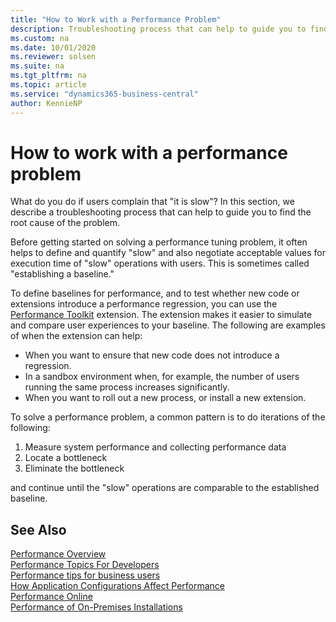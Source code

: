 ```yaml
---
title: "How to Work with a Performance Problem"
description: Troubleshooting process that can help to guide you to find the root cause slow performance.
ms.custom: na
ms.date: 10/01/2020
ms.reviewer: solsen
ms.suite: na
ms.tgt_pltfrm: na
ms.topic: article
ms.service: "dynamics365-business-central"
author: KennieNP
---
```


# How to work with a performance problem

What do you do if users complain that "it is slow"? In this section, we describe a troubleshooting process that can help to guide you to find the root cause of the problem.

Before getting started on solving a performance tuning problem, it often helps to define and quantify "slow" and also negotiate acceptable values for execution time of "slow" operations with users. This is sometimes called "establishing a baseline." 

To define baselines for performance, and to test whether new code or extensions introduce a performance regression, you can use the [Performance Toolkit](../developer/devenv-performance-toolkit.md) extension. The extension makes it easier to simulate and compare user experiences to your baseline. The following are examples of when the extension can help:  

* When you want to ensure that new code does not introduce a regression. 
* In a sandbox environment when, for example, the number of users running the same process increases significantly. 
* When you want to roll out a new process, or install a new extension. 

To solve a performance problem, a common pattern is to do iterations of the following:

1. Measure system performance and collecting performance data
2. Locate a bottleneck
3. Eliminate the bottleneck

and continue until the "slow" operations are comparable to the established baseline.

## See Also

[Performance Overview](performance-overview.md)  
[Performance Topics For Developers](performance-developer.md)  
[Performance tips for business users](performance-users.md)  
[How Application Configurations Affect Performance](performance-application.md)  
[Performance Online](performance-online.md)  
[Performance of On-Premises Installations](performance-onprem.md)  